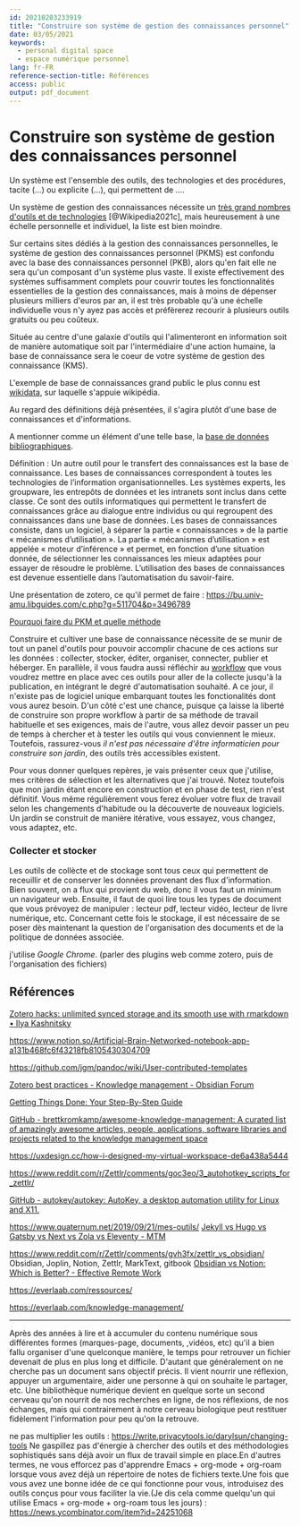 ```yaml
---
id: 20210203233919
title: "Construire son système de gestion des connaissances personnel"
date: 03/05/2021
keywords:
  - personal digital space
  - espace numérique personnel
lang: fr-FR
reference-section-title: Références
access: public
output: pdf_document
---
```


# Construire son système de gestion des connaissances personnel

Un système est l'ensemble des outils, des technologies et des procédures, tacite (...) ou explicite (...), qui permettent de ....

Un système de gestion des connaissances nécessite un [très grand nombres d'outils et de technologies](https://fr.wikipedia.org/wiki/Gestion_des_connaissances#Outils_et_technologies) [@Wikipedia2021c], mais heureusement à une échelle personnelle et individuel, la liste est bien moindre.

Sur certains sites dédiés à la gestion des connaissances personnelles, le système de gestion des connaissances personnel (PKMS) est confondu avec la base des connaissances personnel (PKB), alors qu'en fait elle ne sera qu'un composant d'un système plus vaste. Il existe effectivement des systèmes suffisamment complets pour couvrir toutes les fonctionnalités essentielles de la gestion des connaissances, mais à moins de dépenser plusieurs milliers d'euros par an, il est très probable qu'à une échelle individuelle vous n'y ayez pas accès et préfèrerez recourir à plusieurs outils gratuits ou peu coûteux.


Située au centre d'une galaxie d'outils qui l'alimenteront en information soit de manière automatique soit par l'intermédiaire d'une action humaine, la base de connaissance sera le coeur de votre système de gestion des connaissance (KMS).

L'exemple de base de connaissances grand public le plus connu est [wikidata](https://www.wikidata.org/wiki/Wikidata:Main_Page), sur laquelle s'appuie wikipédia.



Au regard des définitions déjà présentées, il s'agira plutôt d'une base de connaissances et d'informations.

A mentionner comme un élément d'une telle base, la [base de données bibliographiques](https://fr.wikipedia.org/wiki/Base_de_donn%C3%A9es_bibliographiques).

Définition :
Un autre outil pour le transfert des connaissances est la base de connaissance. Les
bases de connaissances correspondent à toutes les technologies de l’information
organisationnelles. Les systèmes experts, les groupware, les entrepôts de données et les
intranets sont inclus dans cette classe. Ce sont des outils informatiques qui permettent le
transfert de connaissances grâce au dialogue entre individus ou qui regroupent des
connaissances dans une base de données. Les bases de connaissances consiste, dans un
logiciel, à séparer la partie « connaissances » de la partie « mécanismes d’utilisation ». La
partie « mécanismes d’utilisation » est appelée « moteur d’inférence » et permet, en fonction
d’une situation donnée, de sélectionner les connaissances les mieux adaptées pour essayer de
résoudre le problème. L’utilisation des bases de connaissances est devenue essentielle dans
l’automatisation du savoir-faire. 





Une présentation de zotero, ce qu'il permet de faire : https://bu.univ-amu.libguides.com/c.php?g=511704&p=3496789



[Pourquoi faire du PKM et quelle méthode](https://fortelabs.co/blog/basboverview/)




Construire et cultiver une base de connaissance nécessite de se munir de tout un panel d'outils pour pouvoir accomplir chacune de ces actions sur les données : collecter, stocker, éditer, organiser, connecter, publier et héberger. En parallèle, il vous faudra aussi réfléchir au [workflow](https://fr.wikipedia.org/wiki/Workflow) que vous voudrez mettre en place avec ces outils pour aller de la collecte jusqu'à la publication, en intégrant le degré d'automatisation souhaité. A ce jour, il n'existe pas de logiciel unique embarquant toutes les fonctionalités dont vous aurez besoin. D'un côté c'est une chance, puisque ça laisse la liberté de construire son propre workflow à partir de sa méthode de travail habituelle et ses exigences, mais de l'autre, vous allez devoir passer un peu de temps à chercher et à tester les outils qui vous conviennent le mieux. Toutefois, rassurez-vous *il n'est pas nécessaire d'être informaticien pour construire son jardin*, des outils très accessibles existent.

Pour vous donner quelques repères, je vais présenter ceux que j'utilise, mes critères de sélection et les alternatives que j'ai trouvé. Notez toutefois que mon jardin étant encore en construction et en phase de test, rien n'est définitif. Vous même régulièrement vous ferez évoluer votre flux de travail selon les changements d'habitude ou la découverte de nouveaux logiciels. Un jardin se construit de manière itérative, vous essayez, vous changez, vous adaptez, etc.


### Collecter et stocker

Les outils de collècte et de stockage sont tous ceux qui permettent de receuillir et de conserver les données provenant des flux d'information. Bien souvent, on a flux qui provient du web, donc il vous faut un minimum un navigateur web. Ensuite, il faut de quoi lire tous les types de document que vous prévoyez de manipuler : lecteur pdf, lecteur vidéo, lecteur de livre numérique, etc. Concernant cette fois le stockage, il est nécessaire de se poser dès maintenant la question de l'organisation des documents et de la politique de données associée. 

j'utilise *Google Chrome*. (parler des plugins web comme zotero, puis de l'organisation des fichiers)


## Références
[Zotero hacks: unlimited synced storage and its smooth use with rmarkdown • Ilya Kashnitsky](https://ikashnitsky.github.io/2019/zotero/)

https://www.notion.so/Artificial-Brain-Networked-notebook-app-a131b468fc6f43218fb8105430304709

https://github.com/jgm/pandoc/wiki/User-contributed-templates

[Zotero best practices - Knowledge management - Obsidian Forum](https://forum.obsidian.md/t/zotero-best-practices/164/59)


[Getting Things Done: Your Step-By-Step Guide](https://todoist.com/productivity-methods/getting-things-done)

[GitHub - brettkromkamp/awesome-knowledge-management: A curated list of amazingly awesome articles, people, applications, software libraries and projects related to the knowledge management space](https://github.com/brettkromkamp/awesome-knowledge-management)

https://uxdesign.cc/how-i-designed-my-virtual-workspace-de6a438a5444

https://www.reddit.com/r/Zettlr/comments/goc3eo/3_autohotkey_scripts_for_zettlr/

[GitHub - autokey/autokey: AutoKey, a desktop automation utility for Linux and X11.](https://github.com/autokey/autokey)

https://www.quaternum.net/2019/09/21/mes-outils/
[Jekyll vs Hugo vs Gatsby vs Next vs Zola vs Eleventy - MTM](https://mtm.dev/static)

https://www.reddit.com/r/Zettlr/comments/gvh3fx/zettlr_vs_obsidian/
Obsidian, Joplin, Notion, Zettlr, MarkText, gitbook
[Obsidian vs Notion: Which is Better? - Effective Remote Work](https://effectiveremotework.com/2020/10/obsidian-vs-notion-which-is-better/)

https://everlaab.com/ressources/

https://everlaab.com/knowledge-management/

---
Après des années à lire et à accumuler du contenu numérique sous différentes formes (marques-page, documents, ,vidéos, etc) qu'il a bien fallu organiser d'une quelconque manière, le temps pour retrouver un fichier devenait de plus en plus long et difficile. D'autant que généralement on ne cherche pas un document sans objectif précis. Il vient nourrir une réflexion, appuyer un argumentaire, aider une personne à qui on souhaite le partager, etc. Une bibliothèque numérique devient en quelque sorte un second cerveau qu'on nourrit de nos recherches en ligne, de nos réflexions, de nos échanges, mais qui contrairement à notre cerveau biologique peut restituer fidèlement l'information pour peu qu'on la retrouve.

ne pas multiplier les outils : https://write.privacytools.io/darylsun/changing-tools
Ne gaspillez pas d'énergie à chercher des outils et des méthodologies sophistiqués sans déjà avoir un flux de travail simple en place.En d'autres termes, ne vous efforcez pas d'apprendre Emacs + org-mode + org-roam lorsque vous avez déjà un répertoire de notes de fichiers texte.Une fois que vous avez une bonne idée de ce qui fonctionne pour vous, introduisez des outils conçus pour vous faciliter la vie.(Je dis cela comme quelqu'un qui utilise Emacs + org-mode + org-roam tous les jours) : https://news.ycombinator.com/item?id=24251068